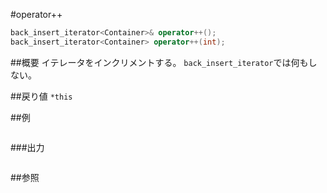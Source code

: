 #operator++
```cpp
back_insert_iterator<Container>& operator++();
back_insert_iterator<Container> operator++(int);
```

##概要
イテレータをインクリメントする。
`back_insert_iterator`では何もしない。

##戻り値
`*this`


##例
```cpp
```

###出力
```
```

##参照

